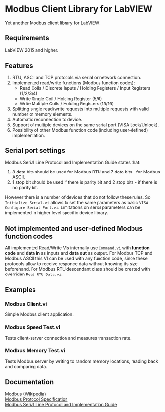 # Modbus Client Library for LabVIEW
Yet another Modbus client library for LabVIEW.

## Requirements
LabVIEW 2015 and higher.

## Features
1. RTU, ASCII and TCP protocols via serial or network connection.
2. Implemented read/write functions (Modbus function codes):
   - Read Coils / Discrete Inputs / Holding Registers / Input Registers (1/2/3/4)
   - Write Single Coil / Holding Register (5/6)
   - Write Multiple Coils / Holding Registers (15/16)
3. Splitting single read/write requests into multiple requests with valid number of memory elements. 
4. Automatic reconnection to device.
5. Support of multiple devices on the same serial port (VISA Lock/Unlock).
6. Possibility of other Modbus function code (including user-defined) implementation.

## Serial port settings
Modbus Serial Line Protocol and Implementation Guide states that:
1. 8 data bits should be used for Modbus RTU and 7 data bits - for Modbus ASCII.
2. 1 stop bit should be used if there is parity bit and 2 stop bits - if there is no parity bit.  

However there is a number of devices that do not follow these rules. So `Initialize Serial.vi` allows to set the same parameters as basic `VISA Configure Serial Port.vi`. Limitations on serial parameters can be implemented in higher level specific device library.

## Not implemented and user-defined Modbus function codes
All implemented Read/Write VIs internally use `Command.vi` with **function code** and **data in** as inputs and **data out** as output.
For Modbus TCP and Modbus ASCII this VI can be used with any function code, since these protocols allow to receive responce data without knowing its size beforehand. For Modbus RTU descendant class should be created with overriden `Read RTU Data.vi`.

## Examples
### Modbus Client.vi
Simple Modbus client application.
### Modbus Speed Test.vi
Tests client-server connection and measures transaction rate.
### Modbus Memory Test.vi
Tests Modbus server by writing to random memory locations, reading back and comparing data.

## Documentation
[Modbus (Wikipedia)](https://en.wikipedia.org/wiki/Modbus)  
[Modbus Protocol Specification](https://modbus.org/docs/Modbus_Application_Protocol_V1_1b3.pdf)  
[Modbus Serial Line Protocol and Implementation Guide](https://modbus.org/docs/Modbus_over_serial_line_V1_02.pdf)
